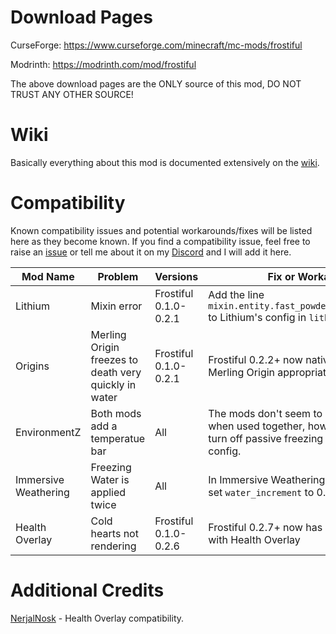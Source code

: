 # Download Pages

CurseForge: https://www.curseforge.com/minecraft/mc-mods/frostiful

Modrinth: https://modrinth.com/mod/frostiful

The above download pages are the ONLY source of this mod, DO NOT TRUST ANY OTHER SOURCE!

# Wiki

Basically everything about this mod is documented extensively on the [wiki](https://github.com/TheDeathlyCow/frostiful/wiki/).

# Compatibility

Known compatibility issues and potential workarounds/fixes will be listed here as they become known. If you find a compatibility issue, feel free to raise an [issue](https://github.com/TheDeathlyCow/frostiful/issues) or tell me about it on my [Discord](https://discord.gg/aqASuWebRU) and I will add it here.

| Mod Name             | Problem                                               | Versions              | Fix or Workaround                                                                                                                      |
|----------------------|-------------------------------------------------------|-----------------------|----------------------------------------------------------------------------------------------------------------------------------------|
| Lithium              | Mixin error                                           | Frostiful 0.1.0-0.2.1 | Add the line `mixin.entity.fast_powder_snow_check=false` to Lithium's config in `lithium.properties`.                                  |
| Origins              | Merling Origin freezes to death very quickly in water | Frostiful 0.1.0-0.2.1 | Frostiful 0.2.2+ now natively works with the Merling Origin appropriately                                                              |
| EnvironmentZ         | Both mods add a temperatue bar                        | All                   | The mods don't seem to immediately crash when used together, however you should turn off passive freezing for Frostiful in the config. |
| Immersive Weathering | Freezing Water is applied twice                       | All                   | In Immersive Weathering's Common Config, set `water_increment` to 0.                                                                   |
| Health Overlay       | Cold hearts not rendering                             | Frostiful 0.1.0-0.2.6 | Frostiful 0.2.7+ now has native compatibility with Health Overlay                                                                      | 

# Additional Credits

[NerjalNosk](https://github.com/NerjalNosk) - Health Overlay compatibility.